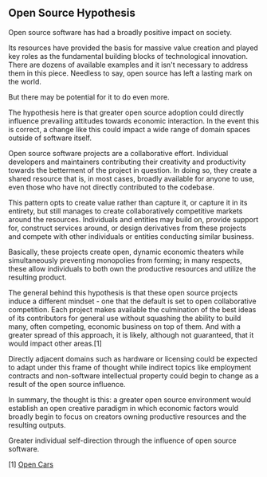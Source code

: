 ## Open Source Hypothesis

Open source software has had a broadly positive impact on society.

Its resources have provided the basis for massive value creation and played key roles as the fundamental building blocks of technological innovation. There are dozens of available examples and it isn't necessary to address them in this piece. Needless to say, open source has left a lasting mark on the world.

But there may be potential for it to do even more.

The hypothesis here is that greater open source adoption could directly influence prevailing attitudes towards economic interaction. In the event this is correct, a change like this could impact a wide range of domain spaces outside of software itself.

Open source software projects are a collaborative effort. Individual developers and maintainers contributing their creativity and productivity towards the betterment of the project in question. In doing so, they create a shared resource that is, in most cases, broadly available for anyone to use, even those who have not directly contributed to the codebase.

This pattern opts to create value rather than capture it, or capture it in its entirety, but still manages to create collaboratively competitive markets around the resources. Individuals and entities may build on, provide support for, construct services around, or design derivatives from these projects and compete with other individuals or entities conducting similar business.

Basically, these projects create open, dynamic economic theaters while simultaneously preventing monopolies from forming; in many respects, these allow individuals to both own the productive resources and utilize the resulting product.

The general  behind this hypothesis is that these open source projects induce a different mindset - one that the default is set to open collaborative competition. Each project makes available the culmination of the best ideas of its contributors for general use without squashing the ability to build many, often competing, economic business on top of them. And with a greater spread of this approach, it is likely, although not guaranteed, that it would impact other areas.[1]

Directly adjacent domains such as hardware or licensing could be expected to adapt under this frame of thought while indirect topics like employment contracts and non-software intellectual property could begin to change as a result of the open source influence.

In summary, the thought is this: a greater open source environment would establish an open creative paradigm in which economic factors would broadly begin to focus on creators owning productive resources and the resulting outputs.

Greater individual self-direction through the influence of open source software.

[1] [Open Cars](https://scholarship.law.berkeley.edu/cgi/viewcontent.cgi?article=2176&context=btlj)  
